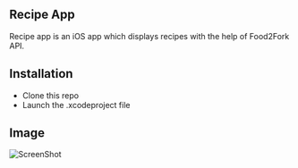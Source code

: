 Recipe App
------------------------

Recipe app is an iOS app which displays recipes with the help of Food2Fork API.

## Installation

- Clone this repo
- Launch the .xcodeproject file

## Image
![ScreenShot](http://u574847149.hostingerapp.com/83720.jpg)
